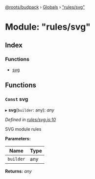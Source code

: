 [@roots/budpack](../README.md) › [Globals](../globals.md) › ["rules/svg"](_rules_svg_.md)

# Module: "rules/svg"

## Index

### Functions

* [svg](_rules_svg_.md#const-svg)

## Functions

### `Const` svg

▸ **svg**(`builder`: any): *any*

*Defined in [rules/svg.js:10](https://github.com/roots/bud-support/blob/a7a0906/src/budpack/builder/webpack/rules/svg.js#L10)*

SVG module rules

**Parameters:**

Name | Type |
------ | ------ |
`builder` | any |

**Returns:** *any*
